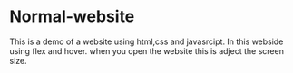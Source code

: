 # Normal-website

This is a demo of a website using html,css and javasrcipt.
In this webside using flex and hover. when you open the website this is adject the screen size.
